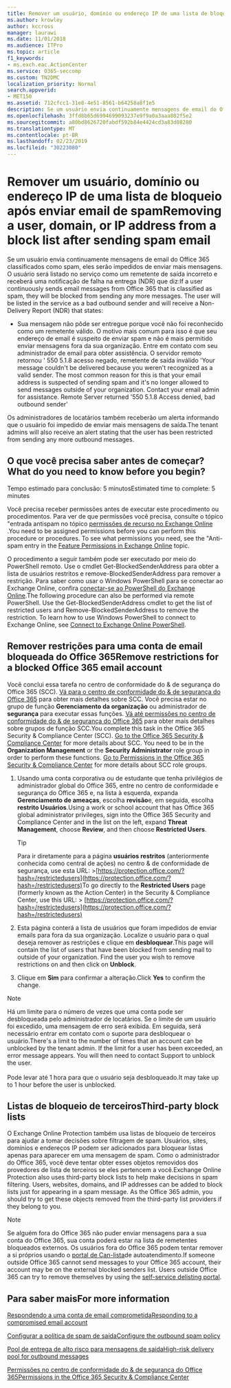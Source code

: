 ```yaml
---
title: Remover um usuário, domínio ou endereço IP de uma lista de bloqueio após enviar email de spam
ms.author: krowley
author: kccross
manager: laurawi
ms.date: 11/01/2018
ms.audience: ITPro
ms.topic: article
f1_keywords:
- ms.exch.eac.ActionCenter
ms.service: O365-seccomp
ms.custom: TN2DMC
localization_priority: Normal
search.appverid:
- MET150
ms.assetid: 712cfcc1-31e8-4e51-8561-b64258a8f1e5
description: Se um usuário envia continuamente mensagens de email do Office 365 classificados como spam, eles serão impedidos de enviar mais mensagens.
ms.openlocfilehash: 3ffd8b65d6994699093237e9f9a0a3aaa802f5e2
ms.sourcegitcommit: a80bd8626720fabdf592b84e4424cd3a83d08280
ms.translationtype: MT
ms.contentlocale: pt-BR
ms.lasthandoff: 02/23/2019
ms.locfileid: "30223080"
---
```

# <a name="removing-a-user-domain-or-ip-address-from-a-block-list-after-sending-spam-email"></a><span data-ttu-id="52db6-103">Remover um usuário, domínio ou endereço IP de uma lista de bloqueio após enviar email de spam</span><span class="sxs-lookup"><span data-stu-id="52db6-103">Removing a user, domain, or IP address from a block list after sending spam email</span></span>

<span data-ttu-id="52db6-p101">Se um usuário envia continuamente mensagens de email do Office 365 classificados como spam, eles serão impedidos de enviar mais mensagens. O usuário será listado no serviço como um remetente de saída incorreto e receberá uma notificação de falha na entrega (NDR) que diz:</span><span class="sxs-lookup"><span data-stu-id="52db6-p101">If a user continuously sends email messages from Office 365 that is classified as spam, they will be blocked from sending any more messages. The user will be listed in the service as a bad outbound sender and will receive a Non-Delivery Report (NDR) that states:</span></span>

- <span data-ttu-id="52db6-p102">Sua mensagem não pôde ser entregue porque você não foi reconhecido como um remetente válido. O motivo mais comum para isso é que seu endereço de email é suspeito de enviar spam e não é mais permitido enviar mensagens fora da sua organização. Entre em contato com seu administrador de email para obter assistência.  O servidor remoto retornou ' 550 5.1.8 acesso negado, remetente de saída inválido '</span><span class="sxs-lookup"><span data-stu-id="52db6-p102">Your message couldn't be delivered because you weren't recognized as a valid sender. The most common reason for this is that your email address is suspected of sending spam and it's no longer allowed to send messages outside of your organization. Contact your email admin for assistance.  Remote Server returned '550 5.1.8 Access denied, bad outbound sender'</span></span>

<span data-ttu-id="52db6-110">Os administradores de locatários também receberão um alerta informando que o usuário foi impedido de enviar mais mensagens de saída.</span><span class="sxs-lookup"><span data-stu-id="52db6-110">The tenant admins will also receive an alert stating that the user has been restricted from sending any more outbound messages.</span></span>

## <a name="what-do-you-need-to-know-before-you-begin"></a><span data-ttu-id="52db6-111">O que você precisa saber antes de começar?</span><span class="sxs-lookup"><span data-stu-id="52db6-111">What do you need to know before you begin?</span></span>
<span data-ttu-id="52db6-112"><a name="sectionSection0"> </a></span><span class="sxs-lookup"><span data-stu-id="52db6-112"></span></span>

<span data-ttu-id="52db6-113">Tempo estimado para conclusão: 5 minutos</span><span class="sxs-lookup"><span data-stu-id="52db6-113">Estimated time to complete: 5 minutes</span></span>
  
<span data-ttu-id="52db6-p103">Você precisa receber permissões antes de executar este procedimento ou procedimentos. Para ver de que permissões você precisa, consulte o tópico "entrada antispam no tópico [permissões de recurso no Exchange Online](http://technet.microsoft.com/library/15073ce1-0917-403b-8839-02a2ebc96e16.aspx) .</span><span class="sxs-lookup"><span data-stu-id="52db6-p103">You need to be assigned permissions before you can perform this procedure or procedures. To see what permissions you need, see the "Anti-spam entry in the [Feature Permissions in Exchange Online](http://technet.microsoft.com/library/15073ce1-0917-403b-8839-02a2ebc96e16.aspx) topic.</span></span>

<span data-ttu-id="52db6-p104">O procedimento a seguir também pode ser executado por meio do PowerShell remoto. Use o cmdlet Get-BlockedSenderAddress para obter a lista de usuários restritos e remove-BlockedSenderAddress para remover a restrição. Para saber como usar o Windows PowerShell para se conectar ao Exchange Online, confira [conectar-se ao PowerShell do Exchange Online](https://go.microsoft.com/fwlink/p/?linkid=396554).</span><span class="sxs-lookup"><span data-stu-id="52db6-p104">The following procedure can also be performed via remote PowerShell. Use the Get-BlockedSenderAddress cmdlet to get the list of restricted users and Remove-BlockedSenderAddress to remove the restriction. To learn how to use Windows PowerShell to connect to Exchange Online, see [Connect to Exchange Online PowerShell](https://go.microsoft.com/fwlink/p/?linkid=396554).</span></span>

## <a name="remove-restrictions-for-a-blocked-office-365-email-account"></a><span data-ttu-id="52db6-119">Remover restrições para uma conta de email bloqueada do Office 365</span><span class="sxs-lookup"><span data-stu-id="52db6-119">Remove restrictions for a blocked Office 365 email account</span></span>

<span data-ttu-id="52db6-p105">Você conclui essa tarefa no centro de conformidade do & de segurança do Office 365 (SCC). [Vá para o centro de conformidade do & de segurança do Office 365](go-to-the-securitycompliance-center.md) para obter mais detalhes sobre SCC. Você precisa estar no grupo de função **Gerenciamento da organização** ou administrador de **segurança** para executar essas funções. [Vá até permissões no centro de conformidade do & de segurança do Office 365](permissions-in-the-security-and-compliance-center.md) para obter mais detalhes sobre grupos de função SCC.</span><span class="sxs-lookup"><span data-stu-id="52db6-p105">You complete this task in the Office 365 Security & Compliance Center (SCC). [Go to the Office 365 Security & Compliance Center](go-to-the-securitycompliance-center.md) for more details about SCC. You need to be in the **Organization Management** or the **Security Administrator** role group in order to perform these functions. [Go to Permissions in the Office 365 Security & Compliance Center](permissions-in-the-security-and-compliance-center.md) for more details about SCC role groups.</span></span>

1. <span data-ttu-id="52db6-124">Usando uma conta corporativa ou de estudante que tenha privilégios de administrador global do Office 365, entre no centro de conformidade e segurança do Office 365 e, na lista à esquerda, expanda **Gerenciamento de ameaças**, escolha **revisão**e, em seguida, escolha **restrito Usuários**.</span><span class="sxs-lookup"><span data-stu-id="52db6-124">Using a work or school account that has Office 365 global administrator privileges, sign into the Office 365 Security and Compliance Center and in the list on the left, expand **Threat Management**, choose **Review**, and then choose **Restricted Users**.</span></span>
    
    > [!TIP]
    > <span data-ttu-id="52db6-125">Para ir diretamente para a página **usuários restritos** (anteriormente conhecida como central de ações) no centro &amp; de conformidade de segurança, use esta URL: >[https://protection.office.com/?hash=/restrictedusers](https://protection.office.com/?hash=/restrictedusers)</span><span class="sxs-lookup"><span data-stu-id="52db6-125">To go directly to the **Restricted Users** page (formerly known as the Action Center) in the Security &amp; Compliance Center, use this URL: > [https://protection.office.com/?hash=/restrictedusers](https://protection.office.com/?hash=/restrictedusers)</span></span>

2. <span data-ttu-id="52db6-p106">Esta página conterá a lista de usuários que foram impedidos de enviar emails para fora da sua organização.  Localize o usuário para o qual deseja remover as restrições e clique em **desbloquear**.</span><span class="sxs-lookup"><span data-stu-id="52db6-p106">This page will contain the list of users that have been blocked from sending mail to outside of your organization.  Find the user you wish to remove restrictions on and then click on **Unblock**.</span></span>

3. <span data-ttu-id="52db6-128">Clique em **Sim** para confirmar a alteração.</span><span class="sxs-lookup"><span data-stu-id="52db6-128">Click **Yes** to confirm the change.</span></span> 
    
> [!NOTE]
> <span data-ttu-id="52db6-p107">Há um limite para o número de vezes que uma conta pode ser desbloqueada pelo administrador de locatários. Se o limite de um usuário foi excedido, uma mensagem de erro será exibida. Em seguida, será necessário entrar em contato com o suporte para desbloquear o usuário.</span><span class="sxs-lookup"><span data-stu-id="52db6-p107">There's a limit to the number of times that an account can be unblocked by the tenant admin. If the limit for a user has been exceeded, an error message appears. You will then need to contact Support to unblock the user.</span></span><br/><br/> <span data-ttu-id="52db6-131">Pode levar até 1 hora para que o usuário seja desbloqueado.</span><span class="sxs-lookup"><span data-stu-id="52db6-131">It may take up to 1 hour before the user is unblocked.</span></span>
  
## <a name="third-party-block-lists"></a><span data-ttu-id="52db6-132">Listas de bloqueio de terceiros</span><span class="sxs-lookup"><span data-stu-id="52db6-132">Third-party block lists</span></span>

<span data-ttu-id="52db6-p108">O Exchange Online Protection também usa listas de bloqueio de terceiros para ajudar a tomar decisões sobre filtragem de spam. Usuários, sites, domínios e endereços IP podem ser adicionados para bloquear listas apenas para aparecer em uma mensagem de spam. Como o administrador do Office 365, você deve tentar obter esses objetos removidos dos provedores de lista de terceiros se eles pertencem a você.</span><span class="sxs-lookup"><span data-stu-id="52db6-p108">Exchange Online Protection also uses third-party block lists to help make decisions in spam filtering. Users, websites, domains, and IP addresses can be added to block lists just for appearing in a spam message. As the Office 365 admin, you should try to get these objects removed from the third-party list providers if they belong to you.</span></span>

> [!NOTE]
> <span data-ttu-id="52db6-p109">Se alguém fora do Office 365 não puder enviar mensagens para a sua conta do Office 365, sua conta poderá estar na lista de remetentes bloqueados externos. Os usuários fora do Office 365 podem tentar remover a si próprios usando o [portal de Can-lista](https://docs.microsoft.com/en-us/office365/SecurityCompliance/use-the-delist-portal-to-remove-yourself-from-the-office-365-blocked-senders-lis)de autoatendimento.</span><span class="sxs-lookup"><span data-stu-id="52db6-p109">If someone outside Office 365 cannot send messages to your Office 365 account, their account may be on the external blocked senders list. Users outside Office 365 can try to remove themselves by using the [self-service delisting portal](https://docs.microsoft.com/en-us/office365/SecurityCompliance/use-the-delist-portal-to-remove-yourself-from-the-office-365-blocked-senders-lis).</span></span> 

## <a name="for-more-information"></a><span data-ttu-id="52db6-138">Para saber mais</span><span class="sxs-lookup"><span data-stu-id="52db6-138">For more information</span></span>

[<span data-ttu-id="52db6-139">Respondendo a uma conta de email comprometida</span><span class="sxs-lookup"><span data-stu-id="52db6-139">Responding to a compromised email account</span></span>](responding-to-a-compromised-email-account.md)

[<span data-ttu-id="52db6-140">Configurar a política de spam de saída</span><span class="sxs-lookup"><span data-stu-id="52db6-140">Configure the outbound spam policy</span></span>](configure-the-outbound-spam-policy.md)
  
[<span data-ttu-id="52db6-141">Pool de entrega de alto risco para mensagens de saída</span><span class="sxs-lookup"><span data-stu-id="52db6-141">High-risk delivery pool for outbound messages</span></span>](high-risk-delivery-pool-for-outbound-messages.md)

[<span data-ttu-id="52db6-142">Permissões no centro de conformidade do & de segurança do Office 365</span><span class="sxs-lookup"><span data-stu-id="52db6-142">Permissions in the Office 365 Security & Compliance Center</span></span>](permissions-in-the-security-and-compliance-center.md)

  

